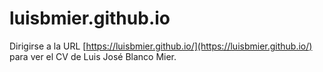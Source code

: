 # luisbmier.github.io

Dirigirse a la URL [https://luisbmier.github.io/](https://luisbmier.github.io/) para ver el CV de Luis José Blanco Mier.